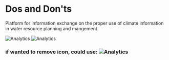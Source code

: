 # Dos and Don'ts 
Platform for information exchange on the proper use of climate information in water resource planning and mangement.

![Analytics](https://ga-beacon-hydrology.appspot.com/UA-110073441-2/dos_and_donts/readme)
![Analytics](https://ga-beacon-hydrology.appspot.com/UA-110073441-1/github/readme?pixel)

### if wanted to remove icon, could use: ![Analytics](https://ga-beacon-hydrology.appspot.com/UA-110073441-2/dos_and_donts/justapixel?pixel)

